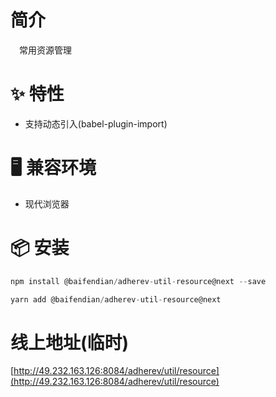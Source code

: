 # 简介
&ensp;&ensp;常用资源管理

# ✨ 特性
- 支持动态引入(babel-plugin-import)

# 🖥 兼容环境
- 现代浏览器

# 📦 安装
```javascript
npm install @baifendian/adherev-util-resource@next --save
```

```javascript
yarn add @baifendian/adherev-util-resource@next
```

# 线上地址(临时)
[http://49.232.163.126:8084/adherev/util/resource](http://49.232.163.126:8084/adherev/util/resource)



